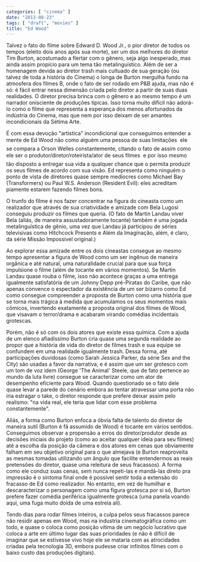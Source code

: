 ```yaml
---
categories: [ "cinema" ]
date: "2013-08-23"
tags: [ "draft", "movies" ]
title: "Ed Wood"
---
```

Talvez o fato do filme sobre Edward D. Wood Jr., o pior diretor
de todos os tempos (eleito dois anos após sua morte), ser um dos
melhores do diretor Tim Burton, acostumado a flertar com o gênero,
seja algo inesperado, mas ainda assim propício para um tema tão
metalinguístico. Além de ser a homenagem devida ao diretor trash mais
cultuado de sua geração (ou talvez de toda a história do Cinema) o
longa de Burton mergulha fundo na atmosfera dos filmes B, onde o fato
de ser rodado em P&B ajuda, mas não é só: é fácil entrar nessa
dimensão criada pelo diretor a partir de suas duas realidades. O diretor
precisa brinca com o gênero e ao mesmo tempo é um narrador onisciente
de produções típicas. Isso torna muito difícil não adorá-lo como
o filme que representa a esperança dos menos afortunados da indústria
do Cinema, mas que nem por isso deixam de ser amantes incondicionais da
Sétima Arte.

É com essa devoção "artística" incondicional que conseguimos entender
a mente de Ed Wood não como alguém uma pessoa de suas limitações 
ele se compara a Orson Welles constantemente, citando o fato de assim
como ele ser o produtor/diretor/roteirista/ator de seus filmes  e por
isso mesmo tão disposto a entregar sua vida a qualquer chance que o
permita produzir os seus filmes de acordo com sua visão. Ed representa
como ninguém o ponto de vista de diretores quase sempre medíocres
como Michael Bay (Transformers) ou Paul W.S. Anderson (Resident Evil):
eles acreditam piamente estarem fazendo filmes bons.

O trunfo do filme é nos fazer concentrar na figura do cineasta como um
realizador que através de sua criatividade e amizade com Bela Lugosi
conseguiu produzir os filmes que queria. (O fato de Martin Landau viver
Bela (aliás, de maneira assustadoramente tocante) também é uma jogada
metalinguística de gênio, uma vez que Landau já participou de séries
televisivas como Hitchcock Presents e Além da Imaginação, além,
é claro, da série Missão Impossível original.)

Ao explorar essa amizade entre os dois cineastas consegue ao mesmo tempo
apresentar a figura de Wood como um ser ingênuo de maneira orgânica
e até natural, uma naturalidade crucial para que sua força impulsione
o filme (além de tocante em vários momentos). Se Martin Landau quase
rouba o filme, isso não acontece graças a uma entrega igualmente
satisfatória de um Johnny Depp pré-Piratas do Caribe, que não apenas
convence o espectador da existência de um ser bizarro como Ed como
consegue compreender a proposta de Burton como uma história que se torna
mais trágica à medida que acumulamos os seus momentos mais cômicos,
invertendo exatamente a proposta original dos filmes de Wood, que visavam
o terror/drama e acabaram virando comédias incidentais grotescas.

Porém, não é só com os dois atores que existe essa química. Com a
ajuda de um elenco afiadíssimo Burton cria quase uma segunda realidade
ao propor que a história de vida do diretor de filmes trash e sua
equipe se confundem em uma realidade igualmente trash. Dessa forma,
até participações duvidosas (como Sarah Jessica Parker, da série
Sex and the City) são usadas a favor da narrativa, e é assim que um
ser grotesco com um tom de voz idem (George 'The Animal' Steele, que de
fato pertence ao mundo da luta livre) consegue se caracterizar como um
ator de desempenho eficiente para Wood. Quando questionado se o fato
dele quase levar a parede do cenário embora ao tentar atravessar uma
porta não iria estragar o take, o diretor responde que prefere deixar
assim pelo realismo: "na vida real, ele teria que lidar com esse problema
constantemente".

Aliás, a forma como Burton enfoca a óbvia falta de talento do diretor
de maneira sutil (Burton é fã assumido de Wood) é tocante em vários
sentidos. Conseguimos observar a propensão a erros do diretor/produtor
desde as decisões iniciais do projeto (como ao aceitar qualquer ideia
para seu filmes) até a escolha da posição da câmera e dos atores em
cenas que obviamente falham em seu objetivo original para o que almejava
(e Burton reaproveita as mesmas tomadas utilizando um ângulo que facilite
entendermos as reais pretensões do diretor, quase uma releitura de seus
fracassos). A forma como ele conduz suas cenas, sem nunca repeti-las e
mandá-las direto pra impressão é o sintoma final onde é possível
sentir toda a extensão do fracasso de Ed como realizador. No entanto,
em vez de humilhar e descaracterizar o personagem como uma figura grotesca
por si só, Burton prefere fazer comédia periférica igualmente grotesca
(uma panela voando aqui, uma fuga muito doida de uma estreia ali).

Tendo dias para rodar filmes inteiros, a culpa pelos seus fracassos
parece não residir apenas em Wood, mas na industria cinematográfica
como um todo, e quase o coloca como posição vítima de um negócio
lucrativo que coloca a arte em último lugar das suas prioridades (e não
é difícil de imaginar que se estivesse vivo hoje ele se mataria com as
atrocidades criadas pela tecnologia 3D, embora pudesse criar infinitos
filmes com o baixo custo das produções digitais).

